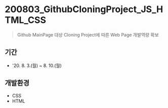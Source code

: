 # 200803_GithubCloningProject_JS_HTML_CSS
> Github MainPage 대상 Cloning Project에 따른 Web Page 개발역량 확보

## 기간
* '20. 8. 3.(월) ~ 8. 10.(월)

## 개발환경
* CSS
* HTML
